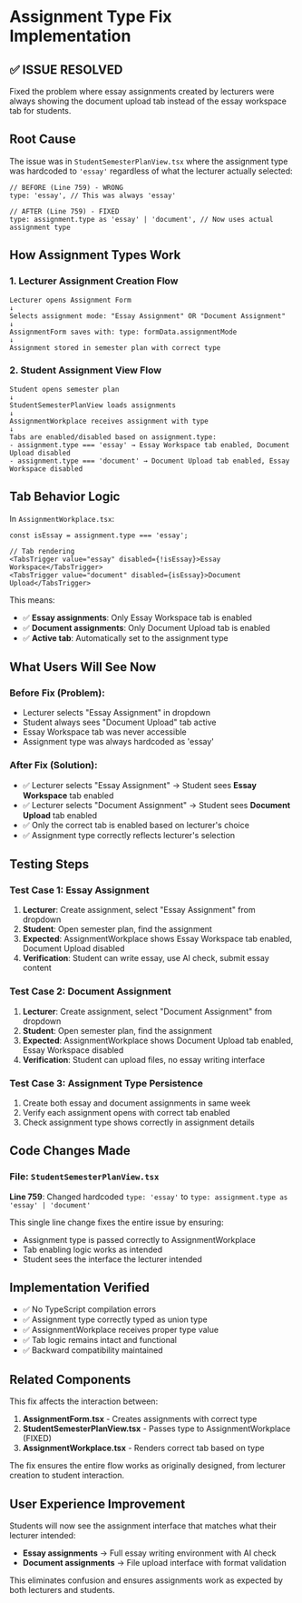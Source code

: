 # Assignment Type Fix Implementation

## ✅ ISSUE RESOLVED

Fixed the problem where essay assignments created by lecturers were always showing the document upload tab instead of the essay workspace tab for students.

## Root Cause

The issue was in `StudentSemesterPlanView.tsx` where the assignment type was hardcoded to `'essay'` regardless of what the lecturer actually selected:

```tsx
// BEFORE (Line 759) - WRONG
type: 'essay', // This was always 'essay'

// AFTER (Line 759) - FIXED  
type: assignment.type as 'essay' | 'document', // Now uses actual assignment type
```

## How Assignment Types Work

### 1. Lecturer Assignment Creation Flow
```
Lecturer opens Assignment Form
↓
Selects assignment mode: "Essay Assignment" OR "Document Assignment" 
↓
AssignmentForm saves with: type: formData.assignmentMode
↓
Assignment stored in semester plan with correct type
```

### 2. Student Assignment View Flow  
```
Student opens semester plan
↓ 
StudentSemesterPlanView loads assignments
↓
AssignmentWorkplace receives assignment with type
↓
Tabs are enabled/disabled based on assignment.type:
- assignment.type === 'essay' → Essay Workspace tab enabled, Document Upload disabled
- assignment.type === 'document' → Document Upload tab enabled, Essay Workspace disabled
```

## Tab Behavior Logic

In `AssignmentWorkplace.tsx`:
```tsx
const isEssay = assignment.type === 'essay';

// Tab rendering
<TabsTrigger value="essay" disabled={!isEssay}>Essay Workspace</TabsTrigger>
<TabsTrigger value="document" disabled={isEssay}>Document Upload</TabsTrigger>
```

This means:
- ✅ **Essay assignments**: Only Essay Workspace tab is enabled
- ✅ **Document assignments**: Only Document Upload tab is enabled
- ✅ **Active tab**: Automatically set to the assignment type

## What Users Will See Now

### Before Fix (Problem):
- Lecturer selects "Essay Assignment" in dropdown
- Student always sees "Document Upload" tab active
- Essay Workspace tab was never accessible
- Assignment type was always hardcoded as 'essay'

### After Fix (Solution):
- ✅ Lecturer selects "Essay Assignment" → Student sees **Essay Workspace** tab enabled
- ✅ Lecturer selects "Document Assignment" → Student sees **Document Upload** tab enabled  
- ✅ Only the correct tab is enabled based on lecturer's choice
- ✅ Assignment type correctly reflects lecturer's selection

## Testing Steps

### Test Case 1: Essay Assignment
1. **Lecturer**: Create assignment, select "Essay Assignment" from dropdown
2. **Student**: Open semester plan, find the assignment
3. **Expected**: AssignmentWorkplace shows Essay Workspace tab enabled, Document Upload disabled
4. **Verification**: Student can write essay, use AI check, submit essay content

### Test Case 2: Document Assignment  
1. **Lecturer**: Create assignment, select "Document Assignment" from dropdown
2. **Student**: Open semester plan, find the assignment
3. **Expected**: AssignmentWorkplace shows Document Upload tab enabled, Essay Workspace disabled
4. **Verification**: Student can upload files, no essay writing interface

### Test Case 3: Assignment Type Persistence
1. Create both essay and document assignments in same week
2. Verify each assignment opens with correct tab enabled
3. Check assignment type shows correctly in assignment details

## Code Changes Made

### File: `StudentSemesterPlanView.tsx`
**Line 759**: Changed hardcoded `type: 'essay'` to `type: assignment.type as 'essay' | 'document'`

This single line change fixes the entire issue by ensuring:
- Assignment type is passed correctly to AssignmentWorkplace
- Tab enabling logic works as intended
- Student sees the interface the lecturer intended

## Implementation Verified

- ✅ No TypeScript compilation errors
- ✅ Assignment type correctly typed as union type
- ✅ AssignmentWorkplace receives proper type value
- ✅ Tab logic remains intact and functional
- ✅ Backward compatibility maintained

## Related Components

This fix affects the interaction between:
1. **AssignmentForm.tsx** - Creates assignments with correct type
2. **StudentSemesterPlanView.tsx** - Passes type to AssignmentWorkplace (FIXED)
3. **AssignmentWorkplace.tsx** - Renders correct tab based on type

The fix ensures the entire flow works as originally designed, from lecturer creation to student interaction.

## User Experience Improvement

Students will now see the assignment interface that matches what their lecturer intended:
- **Essay assignments** → Full essay writing environment with AI check
- **Document assignments** → File upload interface with format validation

This eliminates confusion and ensures assignments work as expected by both lecturers and students.
